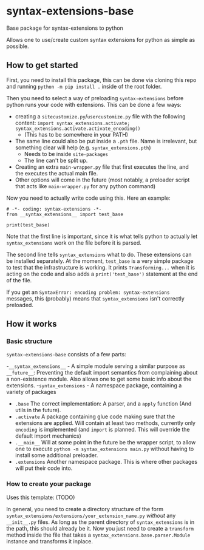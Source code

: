 # syntax-extensions-base
Base package for syntax-extensions to python

Allows one to use/create custom syntax extensions for python as simple as possible.


## How to get started

First, you need to install this package, this can be done via cloning this repo and running `python -m pip install .` inside of the root folder.

Then you need to select a way of preloading `syntax-extensions` before python runs your code with extensions. This can be done a few ways:


- creating a `sitecustomize.py`/`usercustomize.py` file with the following content: `import syntax_extensions.activate; syntax_extensions.activate.activate_encoding()`
  - (This has to be somewhere in your PATH)
- The same line could also be put inside a `.pth` file. Name is irrelevant, but something clear will help (e.g. `syntax_extensions.pth`)
  - Needs to be inside `site-packages`
  - The line can't be split up.
- Creating an extra `main-wrapper.py` file that first executes the line, and the executes the actual main file.
- Other options will come in the future (most notably, a preloader script that acts like `main-wrapper.py` for any python command)

Now you need to actually write code using this. Here an example:

```
# -*- coding: syntax-extensions -*-
from __syntax_extensions__ import test_base

print(test_base)
```

Note that the first line is important, since it is what tells python to actually let `syntax_extensions` work on the file before it is parsed.

The second line tells `syntax_extensions` what to do. These extensions can be installed separately. At the moment, `test_base` is a very simple package to test that the infrastructure is working. It prints `Transforming...` when it is acting on the code and also adds a `print('test_base')` statement at the end of the file.

If you get an `SyntaxError: encoding problem: syntax-extensions` messages, this (probably) means that `syntax_extensions` isn't correctly preloaded.


## How it works

### Basic structure
`syntax-extensions-base` consists of a few parts:

-`__syntax_extensions__` - A simple module serving a similar purpose as `__future__`: Preventing the default import semantics from complaining about a non-existence module. Also allows one to get some basic info about the extensions.
-`syntax_extensions` - A namespace package, containing a variety of packages
  - `.base` The correct implementation: A parser, and a `apply` function (And utils in the future).
  - `.activate` A package containing glue code making sure that the extensions are applied. Will contain at least two methods, currently only `encoding` is implemented (and `import` is planned. This will override the default import mechanics)
  - `.__main__` Will at some point in the future be the wrapper script, to allow one to execute `python -m syntax_extensions main.py` without having to install some additional preloader.
  - `.extensions` Another namespace package. This is where other packages will put their code into.

### How to create your package

Uses this template: (TODO)

In general, you need to create a directory structure of the form `syntax_extensions/extensions/your_extension_name.py` *without* any `__init__.py` files. As long as the parent directory of `syntax_extensions`  is in the path, this should already be it. Now you just need to create a `transform` method inside the file that takes a `syntax_extensions.base.parser.Module` instance and transforms it inplace.
